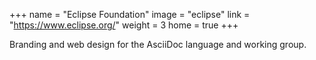 +++
name = "Eclipse Foundation"
image = "eclipse"
link = "https://www.eclipse.org/"
weight = 3
home = true
+++

Branding and web design for the AsciiDoc language and working group.